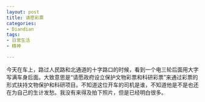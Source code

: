 ```yaml
---
layout: post
title: 请愿彩票
categories:
- Diandian
tags:
- 日常生活
- 精神

---
```

<p>今天在车上，路过人民路和北通道的十字路口的时候，看到一个电三轮后面用大字写满车身后面。大致意思是“请愿政府设立保护文物彩票和科研彩票”来通过彩票的形式扶持文物保护和科研项目。不知道这位开车的司机是谁，不知道他是不是也还在为自己的生计发愁。我没有来得及拍下照片，但是已经明白很多。</p>
